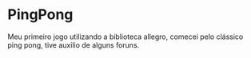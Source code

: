 # PingPong
Meu primeiro jogo utilizando a biblioteca allegro, comecei pelo clássico ping pong, tive auxilio de alguns foruns.
